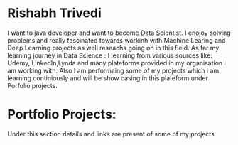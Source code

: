 # Rishabh Trivedi

I want to java developer and want to become Data Scientist. I enojoy solving problems and really fascinated towards workinh with Machine Learing and Deep Learning projects as well reseachs going on in this field.
As far my learning journey in Data Science : I learning from various sources like: Udemy, LinkedIn,Lynda and many plateforms provided in my organisation i am working with. Also I am performaing some of my projects which i am learning continiously and will be show casing in this plateform under Porfolio projects.

# Portfolio Projects:
Under this section details and links are present of some of my projects
